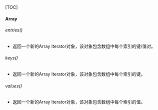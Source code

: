 [TOC]
#### Array
###### entries()
- 返回一个新的Array Iterator对象，该对象包含数组中每个索引的键/值对。
###### keys()
- 返回一个新的Array Iterator对象，该对象包含数组中每个索引的键。
###### values()
- 返回一个新的Array Iterator对象，该对象包含数组中每个索引的值。
